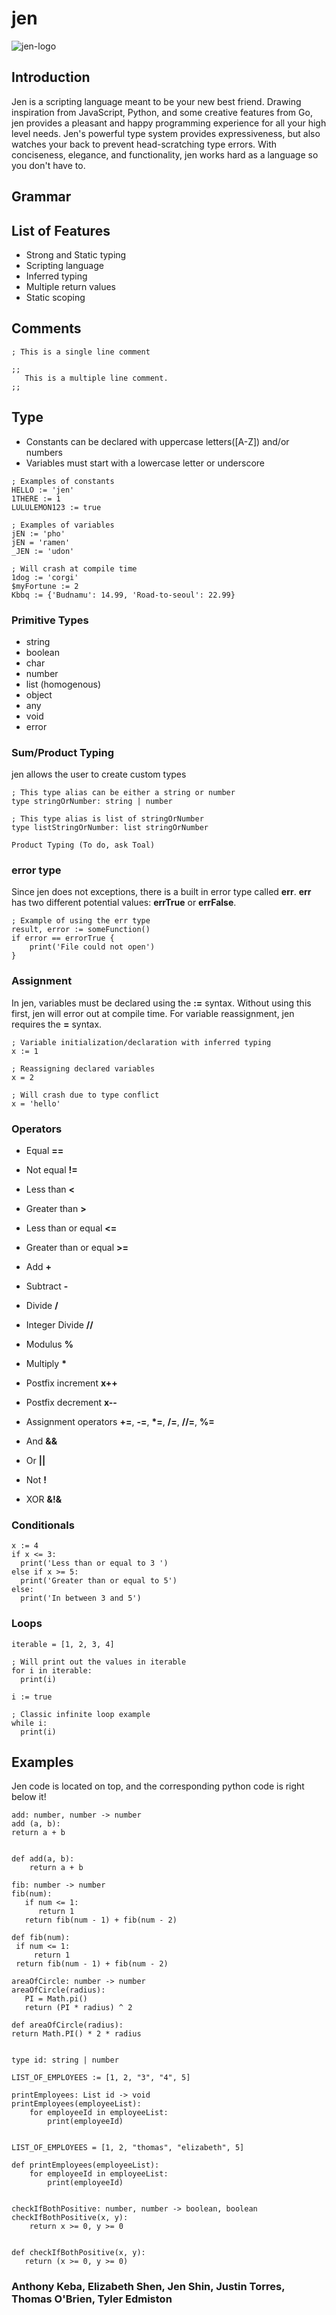 # jen

![jen-logo](images/logo.png)

## Introduction
Jen is a scripting language meant to be your new best friend. Drawing inspiration from JavaScript, Python, and some creative features from Go, jen provides a pleasant and happy programming experience for all your high level needs. Jen's powerful type system provides expressiveness, but also watches your back to prevent head-scratching type errors. With conciseness, elegance, and functionality, jen works hard as a language so you don't have to.

## Grammar

## List of Features

- Strong and Static typing
- Scripting language
- Inferred typing
- Multiple return values
- Static scoping

## Comments
```
; This is a single line comment

;;
   This is a multiple line comment.
;;
```

## Type
- Constants can be declared with uppercase letters([A-Z]) and/or numbers
- Variables must start with a lowercase letter or underscore


```
; Examples of constants
HELLO := 'jen'
1THERE := 1
LULULEMON123 := true

; Examples of variables
jEN := 'pho'
jEN = 'ramen'
_JEN := 'udon'

; Will crash at compile time
1dog := 'corgi'
$myFortune := 2
Kbbq := {'Budnamu': 14.99, 'Road-to-seoul': 22.99}
```


### Primitive Types
- string
- boolean
- char
- number
- list (homogenous)
- object
- any
- void
- error

### Sum/Product Typing
jen allows the user to create custom types

```
; This type alias can be either a string or number
type stringOrNumber: string | number

; This type alias is list of stringOrNumber
type listStringOrNumber: list stringOrNumber

Product Typing (To do, ask Toal)
```

### error type
Since jen does not exceptions, there is a built in error type called **err**. **err** has two different potential values: **errTrue** or **errFalse**.

```
; Example of using the err type
result, error := someFunction()
if error == errorTrue {
    print('File could not open')
}
```


### Assignment
In jen, variables must be declared using the **:=** syntax. Without using this first, jen will error out at compile time. For variable reassignment, jen requires the **=** syntax.

```
; Variable initialization/declaration with inferred typing
x := 1

; Reassigning declared variables
x = 2

; Will crash due to type conflict
x = 'hello'
```

### Operators
- Equal **==**
- Not equal **!=**
- Less than **<**
- Greater than **>**
- Less than or equal **<=**
- Greater than or equal **>=**

- Add **+**
- Subtract **-**
- Divide **/**
- Integer Divide **//**
- Modulus **%**
- Multiply **&ast;**

- Postfix increment **x++**
- Postfix decrement **x--**
- Assignment operators **+=**, **-=**, **&ast;=**, **/=**, **//=**, **%=**

- And **&&**
- Or **||**
- Not **!**
- XOR **&!&**


### Conditionals

```
x := 4
if x <= 3:
  print('Less than or equal to 3 ')
else if x >= 5:
  print('Greater than or equal to 5')
else:
  print('In between 3 and 5')
```

### Loops

```
iterable = [1, 2, 3, 4]

; Will print out the values in iterable
for i in iterable:
  print(i)

i := true

; Classic infinite loop example
while i:
  print(i)

```

## Examples
Jen code is located on top, and the corresponding python code is right below it!

```
add: number, number -> number
add (a, b):
return a + b


def add(a, b):
    return a + b

```

```
fib: number -> number
fib(num):
   if num <= 1:
      return 1
   return fib(num - 1) + fib(num - 2)

def fib(num):
 if num <= 1:
     return 1
 return fib(num - 1) + fib(num - 2)

```

```
areaOfCircle: number -> number
areaOfCircle(radius):
   PI = Math.pi()
   return (PI * radius) ^ 2

def areaOfCircle(radius):
return Math.PI() * 2 * radius

```

```

type id: string | number

LIST_OF_EMPLOYEES := [1, 2, "3", "4", 5]

printEmployees: List id -> void
printEmployees(employeeList):
    for employeeId in employeeList:
        print(employeeId)


LIST_OF_EMPLOYEES = [1, 2, "thomas", "elizabeth", 5]

def printEmployees(employeeList):
    for employeeId in employeeList:
        print(employeeId)


```

```
checkIfBothPositive: number, number -> boolean, boolean
checkIfBothPositive(x, y):
    return x >= 0, y >= 0


def checkIfBothPositive(x, y):
   return (x >= 0, y >= 0)

```






### Anthony Keba, Elizabeth Shen, Jen Shin, Justin Torres, Thomas O'Brien, Tyler Edmiston

